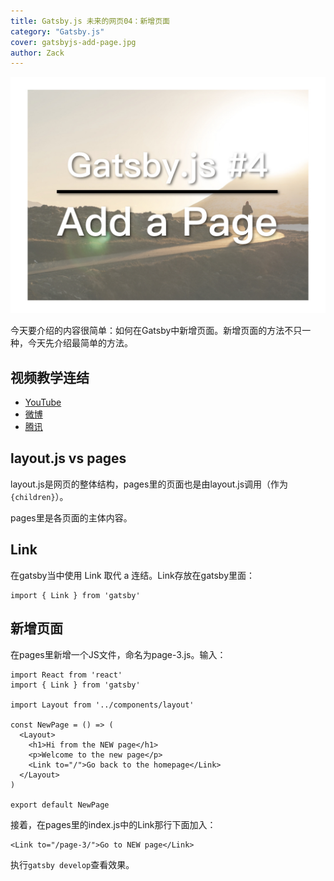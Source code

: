 ```yaml
---
title: Gatsby.js 未来的网页04：新增页面
category: "Gatsby.js"
cover: gatsbyjs-add-page.jpg
author: Zack
---
```


![Gatsby.js 新增页面](gatsbyjs-add-page.jpg)

今天要介绍的内容很简单：如何在Gatsby中新增页面。新增页面的方法不只一种，今天先介绍最简单的方法。

## 视频教学连结
* [YouTube](https://youtu.be/r2rY18ZB35A)
* [微博](https://weibo.com/1736214117/GEqF0D9wX)
* [腾讯](https://v.qq.com/x/page/k07528mfmz7.html)

## layout.js vs pages

layout.js是网页的整体结构，pages里的页面也是由layout.js调用（作为`{children}`）。

pages里是各页面的主体内容。

## Link

在gatsby当中使用 Link 取代 a 连结。Link存放在gatsby里面：

```
import { Link } from 'gatsby'
```

## 新增页面

在pages里新增一个JS文件，命名为page-3.js。输入：

```
import React from 'react'
import { Link } from 'gatsby'

import Layout from '../components/layout'

const NewPage = () => (
  <Layout>
    <h1>Hi from the NEW page</h1>
    <p>Welcome to the new page</p>
    <Link to="/">Go back to the homepage</Link>
  </Layout>
)

export default NewPage
```

接着，在pages里的index.js中的Link那行下面加入：

```
<Link to="/page-3/">Go to NEW page</Link>
```

执行`gatsby develop`查看效果。